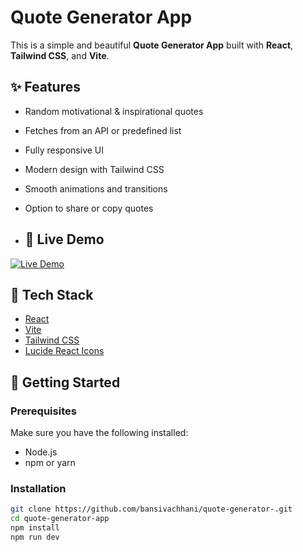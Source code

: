 # Quote Generator App

This is a simple and beautiful **Quote Generator App** built with **React**, **Tailwind CSS**, and **Vite**.

## ✨ Features

- Random motivational & inspirational quotes
- Fetches from an API or predefined list
- Fully responsive UI
- Modern design with Tailwind CSS
- Smooth animations and transitions
- Option to share or copy quotes

- ## 🚀 Live Demo

[![Live Demo](https://img.shields.io/badge/Live%20Demo-Click%20Here-blue?style=for-the-badge)](https://quote-generator-liart-chi.vercel.app/)


## 🔧 Tech Stack

- [React](https://reactjs.org/)
- [Vite](https://vitejs.dev/)
- [Tailwind CSS](https://tailwindcss.com/)
- [Lucide React Icons](https://lucide.dev/icons/)

## 🚀 Getting Started

### Prerequisites

Make sure you have the following installed:

- Node.js
- npm or yarn

### Installation

```bash
git clone https://github.com/bansivachhani/quote-generator-.git
cd quote-generator-app
npm install
npm run dev
